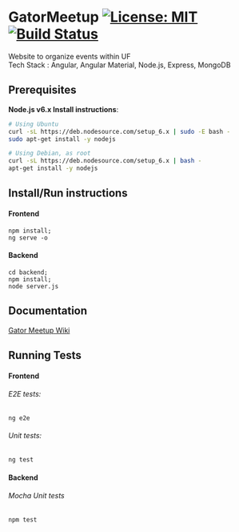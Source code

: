 # GatorMeetup [![License: MIT](https://img.shields.io/badge/License-MIT-yellow.svg)](https://opensource.org/licenses/MIT) [![Build Status](https://circleci.com/gh/CEN5035/gator-meetup/tree/master.svg?style=shield&circle-token=:circle-token)](https://circleci.com/gh/CEN5035/gator-meetup)

Website to organize events within UF  
Tech Stack : Angular, Angular Material, Node.js, Express, MongoDB

## Prerequisites

**Node.js v6.x Install instructions**:

```sh
# Using Ubuntu
curl -sL https://deb.nodesource.com/setup_6.x | sudo -E bash -
sudo apt-get install -y nodejs

# Using Debian, as root
curl -sL https://deb.nodesource.com/setup_6.x | bash -
apt-get install -y nodejs
```

## Install/Run instructions  
#### Frontend
    npm install;
    ng serve -o
#### Backend

    cd backend;
    npm install;
    node server.js  
## Documentation
[Gator Meetup Wiki](https://github.com/CEN5035/gator-meetup/wiki)  
## Running Tests
#### Frontend  
###### E2E tests: 

    ng e2e  
###### Unit tests:  

    ng test
#### Backend
###### Mocha Unit tests 

    npm test
